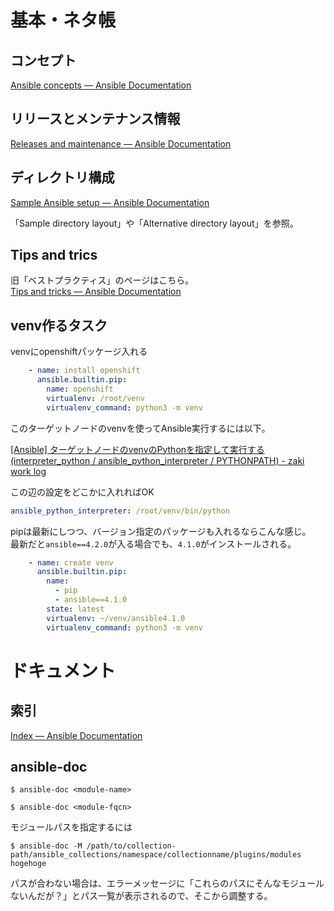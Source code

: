 # 基本・ネタ帳

## コンセプト

[Ansible concepts — Ansible Documentation](https://docs.ansible.com/ansible/latest/user_guide/basic_concepts.html)

## リリースとメンテナンス情報

[Releases and maintenance — Ansible Documentation](https://docs.ansible.com/ansible/devel/reference_appendices/release_and_maintenance.html)

## ディレクトリ構成

[Sample Ansible setup — Ansible Documentation](https://docs.ansible.com/ansible/latest/user_guide/sample_setup.html)

「Sample directory layout」や「Alternative directory layout」を参照。

## Tips and trics

旧「ベストプラクティス」のページはこちら。  
[Tips and tricks — Ansible Documentation](https://docs.ansible.com/ansible/latest/user_guide/playbooks_best_practices.html)

## venv作るタスク

venvにopenshiftパッケージ入れる

```yaml
    - name: install openshift
      ansible.builtin.pip:
        name: openshift
        virtualenv: /root/venv
        virtualenv_command: python3 -m venv
```

このターゲットノードのvenvを使ってAnsible実行するには以下。

[[Ansible] ターゲットノードのvenvのPythonを指定して実行する (interpreter_python / ansible_python_interpreter / PYTHONPATH) - zaki work log](https://zaki-hmkc.hatenablog.com/entry/2021/05/26/230432)

この辺の設定をどこかに入れればOK

```yaml
ansible_python_interpreter: /root/venv/bin/python
```

pipは最新にしつつ、バージョン指定のパッケージも入れるならこんな感じ。  
最新だと`ansible==4.2.0`が入る場合でも、`4.1.0`がインストールされる。

```yaml
    - name: create venv
      ansible.builtin.pip:
        name:
          - pip
          - ansible==4.1.0
        state: latest
        virtualenv: ~/venv/ansible4.1.0
        virtualenv_command: python3 -m venv
```

# ドキュメント

## 索引

[Index — Ansible Documentation](https://docs.ansible.com/ansible/latest/genindex.html)

## ansible-doc

```console
$ ansible-doc <module-name>
```

```console
$ ansible-doc <module-fqcn>
```

モジュールパスを指定するには

```console
$ ansible-doc -M /path/to/collection-path/ansible_collections/namespace/collectionname/plugins/modules hogehoge
```

パスが合わない場合は、エラーメッセージに「これらのパスにそんなモジュールないんだが？」とパス一覧が表示されるので、そこから調整する。
